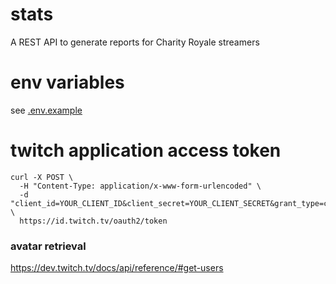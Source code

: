 # stats

A REST API to generate reports for Charity Royale streamers

# env variables

see [.env.example](.env.example)

# twitch application access token

```
curl -X POST \
  -H "Content-Type: application/x-www-form-urlencoded" \
  -d "client_id=YOUR_CLIENT_ID&client_secret=YOUR_CLIENT_SECRET&grant_type=client_credentials" \
  https://id.twitch.tv/oauth2/token
```

### avatar retrieval

https://dev.twitch.tv/docs/api/reference/#get-users
